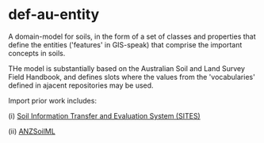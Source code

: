 # def-au-entity
A domain-model for soils, in the form of a set of classes and properties that define the entities ('features' in GIS-speak) that comprise the important concepts in soils.

THe model is substantially based on the Australian Soil and Land Survey Field Handbook, and defines slots where the values from the 'vocabularies' defined in ajacent repositories may be used. 

Import prior work includes:

(i) [Soil Information Transfer and Evaluation System (SITES)](https://www.asris.csiro.au/downloads/Sites_v2.zip) 

(ii) [ANZSoilML](https://github.com/ANZSoilData/ANZSoilML)
